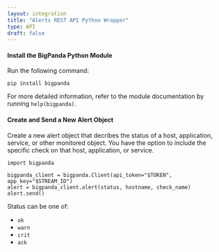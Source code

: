 ```yaml
---
layout: integration 
title: "Alerts REST API Python Wrapper"
type: API
draft: false
---
```


#### Install the BigPanda Python Module
Run the following command:

    pip install bigpanda

For more detailed information, refer to the module documentation by running `help(bigpanda)`.

<!-- section-separator -->

#### Create and Send a New Alert Object
Create a new alert object that decribes the status of a host, application, service, or other monitored object. You have the option to include the specific check on that host, application, or service.

    import bigpanda
 
    bigpanda_client = bigpanda.Client(api_token="$TOKEN", app_key="$STREAM_ID")
    alert = bigpanda_client.alert(status, hostname, check_name)
    alert.send()

Status can be one of:

- `ok`
- `warn`
- `crit`
- `ack`

